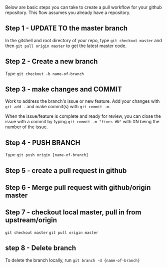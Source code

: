 Below are basic steps you can take to create a pull workflow for your github repository.  This flow assumes you already have a repository.

## Step 1 - UPDATE TO the master branch
In the gitshell and root directory of your repo, type `git checkout master` and then `git pull origin master`  to get the latest master code.

## Step 2 - Create a new branch
Type `git checkout -b name-of-branch`

## Step 3 - make changes and COMMIT
Work to address the branch's issue or new feature. Add your changes with `git add .` and make commit(s) with `git commit -m`. 

When the issue/feature is complete and ready for review, you can close the issue with a commit by typing  `git commit -m "fixes #N"`  with #N being the number of the issue.

## Step 4 - PUSH BRANCH
Type `git push origin [name-of-branch]`

## Step 5 - create a pull request in github

## Step 6 - Merge pull request with github/origin master 

## Step 7 - checkout local master, pull in from upstream/origin
`git checkout master`
`git pull origin master`

## step 8 - Delete branch
To delete the branch locally, run `git branch -d {name-of-branch}`
